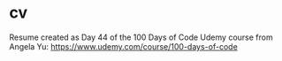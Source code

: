 # cv
Resume created as Day 44 of the 100 Days of Code Udemy course from Angela Yu: https://www.udemy.com/course/100-days-of-code
